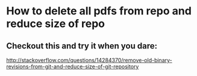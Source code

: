 # How to delete all pdfs from repo and reduce size of repo

## Checkout this and try it when you dare:

http://stackoverflow.com/questions/14284370/remove-old-binary-revisions-from-git-and-reduce-size-of-git-repository
